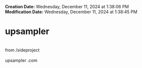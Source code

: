 <div><b>Creation Date:</b> Wednesday, December 11, 2024 at 1:38:06 PM<br></div>
<div><b>Modification Date:</b> Wednesday, December 11, 2024 at 1:38:45 PM<br></div>
<div><h1>upsampler</h1></div>
<div><br></div>
<div>from /sideproject </div>
<div><br></div>
<div>upsampler .com</div>

